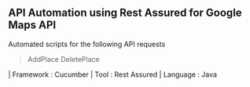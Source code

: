 API Automation using Rest Assured for Google Maps API
------------------------------------------------------
Automated scripts for the following API requests
 > AddPlace
 > DeletePlace
 
| Framework : Cucumber
| Tool      : Rest Assured
| Language  : Java
